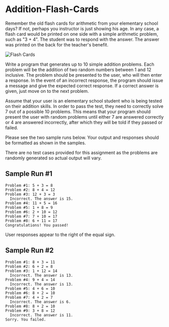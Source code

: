 # Addition-Flash-Cards

Remember the old flash cards for arithmetic from your elementary school days? If not, perhaps you instructor is just showing his age. In any case, a flash card would be printed on one side with a simple arithmetic problem, such as "3 + 4". The student was to respond with the answer. The answer was printed on the back for the teacher's benefit.

![Flash Cards](assets/flash-cards.png)

Write a program that generates up to 10 simple addition problems. Each problem will be the addition of two random numbers between 1 and 12 inclusive. The problem should be presented to the user, who will then enter a response. In the event of an incorrect response, the program should issue a message and give the expected correct response. If a correct answer is given, just move on to the next problem.

Assume that your user is an elementary school student who is being tested on their addition skills. In order to pass the test, they need to correctly solve 7 out of a possible 10 problems. This means that your program should present the user with random problems until either 7 are answered correctly or 4 are answered incorrectly, after which they will be told if they passed or failed.

Please see the two sample runs below. Your output and responses should be formatted as shown in the samples.

There are no test cases provided for this assignment as the problems are randomly generated so actual output will vary.

## Sample Run #1

```
Problem #1: 5 + 3 = 8
Problem #2: 8 + 4 = 12
Problem #3: 12 + 3 = 3
  Incorrect. The answer is 15.
Problem #4: 11 + 5 = 16
Problem #5: 1 + 8 = 9
Problem #6: 2 + 10 = 12
Problem #7: 7 + 10 = 17
Problem #8: 6 + 11 = 17
Congratulations! You passed!
```

User responses appear to the right of the equal sign.

## Sample Run #2

```
Problem #1: 8 + 3 = 11
Problem #2: 6 + 2 = 8
Problem #3: 1 + 12 = 14
  Incorrect. The answer is 13.
Problem #4: 9 + 4 = 14
  Incorrect. The answer is 13.
Problem #5: 4 + 6 = 10
Problem #6: 8 + 2 = 10
Problem #7: 4 + 2 = 7
  Incorrect. The answer is 6.
Problem #8: 8 + 2 = 10
Problem #9: 3 + 8 = 12
  Incorrect. The answer is 11.
Sorry. You failed.
```

